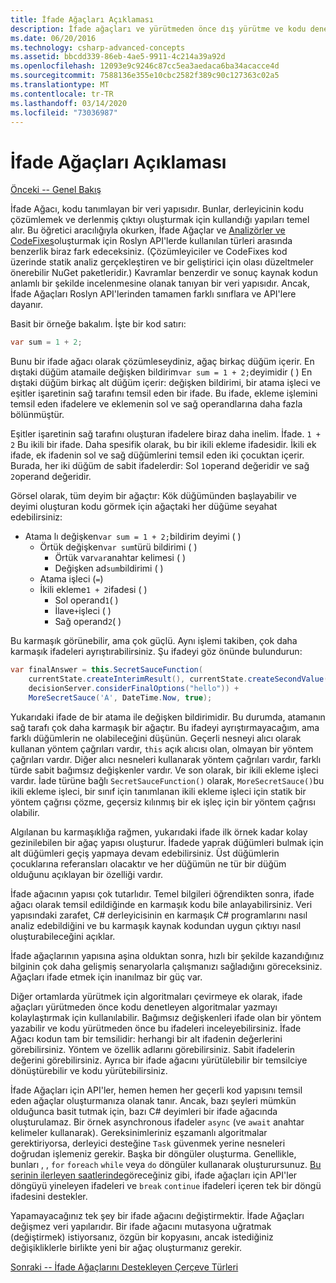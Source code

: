 ```yaml
---
title: İfade Ağaçları Açıklaması
description: İfade ağaçları ve yürütmeden önce dış yürütme ve kodu denetleme algoritmaları çevirmede nasıl yararlı oldukları hakkında bilgi edinin.
ms.date: 06/20/2016
ms.technology: csharp-advanced-concepts
ms.assetid: bbcdd339-86eb-4ae5-9911-4c214a39a92d
ms.openlocfilehash: 12093e9c9246c87cc5ea3aedaca6ba34acacce4d
ms.sourcegitcommit: 7588136e355e10cbc2582f389c90c127363c02a5
ms.translationtype: MT
ms.contentlocale: tr-TR
ms.lasthandoff: 03/14/2020
ms.locfileid: "73036987"
---
```

# <a name="expression-trees-explained"></a>İfade Ağaçları Açıklaması

[Önceki -- Genel Bakış](expression-trees.md)

İfade Ağacı, kodu tanımlayan bir veri yapısıdır. Bunlar, derleyicinin kodu çözümlemek ve derlenmiş çıktıyı oluşturmak için kullandığı yapıları temel alır. Bu öğretici aracılığıyla okurken, İfade Ağaçlar ve [Analizörler ve CodeFixes](https://github.com/dotnet/roslyn-analyzers)oluşturmak için Roslyn API'lerde kullanılan türleri arasında benzerlik biraz fark edeceksiniz.
(Çözümleyiciler ve CodeFixes kod üzerinde statik analiz gerçekleştiren ve bir geliştirici için olası düzeltmeler önerebilir NuGet paketleridir.) Kavramlar benzerdir ve sonuç kaynak kodun anlamlı bir şekilde incelenmesine olanak tanıyan bir veri yapısıdır. Ancak, İfade Ağaçları Roslyn API'lerinden tamamen farklı sınıflara ve API'lere dayanır.

Basit bir örneğe bakalım.
İşte bir kod satırı:

```csharp
var sum = 1 + 2;
```

Bunu bir ifade ağacı olarak çözümleseydiniz, ağaç birkaç düğüm içerir.
En dıştaki düğüm atamaile değişken bildirim`var sum = 1 + 2;`deyimidir ( ) En dıştaki düğüm birkaç alt düğüm içerir: değişken bildirimi, bir atama işleci ve eşitler işaretinin sağ tarafını temsil eden bir ifade. Bu ifade, ekleme işlemini temsil eden ifadelere ve eklemenin sol ve sağ operandlarına daha fazla bölünmüştür.

Eşitler işaretinin sağ tarafını oluşturan ifadelere biraz daha inelim.
İfade. `1 + 2` Bu ikili bir ifade. Daha spesifik olarak, bu bir ikili ekleme ifadesidir. İkili ek ifade, ek ifadenin sol ve sağ düğümlerini temsil eden iki çocuktan içerir. Burada, her iki düğüm de sabit ifadelerdir: Sol `1`operand değeridir ve sağ `2`operand değeridir.

Görsel olarak, tüm deyim bir ağaçtır: Kök düğümünden başlayabilir ve deyimi oluşturan kodu görmek için ağaçtaki her düğüme seyahat edebilirsiniz:

- Atama lı değişken`var sum = 1 + 2;`bildirim deyimi ( )
  - Örtük değişken`var sum`türü bildirimi ( )
    - Örtük var`var`anahtar kelimesi ( )
    - Değişken ad`sum`bildirimi ( )
  - Atama işleci (`=`)
  - İkili ekleme`1 + 2`ifadesi ( )
    - Sol operand`1`( )
    - İlave`+`işleci ( )
    - Sağ operand`2`( )

Bu karmaşık görünebilir, ama çok güçlü. Aynı işlemi takiben, çok daha karmaşık ifadeleri ayrıştırabilirsiniz. Şu ifadeyi göz önünde bulundurun:

```csharp
var finalAnswer = this.SecretSauceFunction(
    currentState.createInterimResult(), currentState.createSecondValue(1, 2),
    decisionServer.considerFinalOptions("hello")) +
    MoreSecretSauce('A', DateTime.Now, true);
```

Yukarıdaki ifade de bir atama ile değişken bildirimidir.
Bu durumda, atamanın sağ tarafı çok daha karmaşık bir ağaçtır.
Bu ifadeyi ayrıştırmayacağım, ama farklı düğümlerin ne olabileceğini düşünün. Geçerli nesneyi alıcı olarak kullanan yöntem çağrıları vardır, `this` açık alıcısı olan, olmayan bir yöntem çağrıları vardır. Diğer alıcı nesneleri kullanarak yöntem çağrıları vardır, farklı türde sabit bağımsız değişkenler vardır. Ve son olarak, bir ikili ekleme işleci vardır. İade türüne bağlı `SecretSauceFunction()` olarak, `MoreSecretSauce()`bu ikili ekleme işleci, bir sınıf için tanımlanan ikili ekleme işleci için statik bir yöntem çağrısı çözme, geçersiz kılınmış bir ek işleç için bir yöntem çağrısı olabilir.

Algılanan bu karmaşıklığa rağmen, yukarıdaki ifade ilk örnek kadar kolay gezinilebilen bir ağaç yapısı oluşturur. İfadede yaprak düğümleri bulmak için alt düğümleri geçiş yapmaya devam edebilirsiniz. Üst düğümlerin çocuklarına referansları olacaktır ve her düğümün ne tür bir düğüm olduğunu açıklayan bir özelliği vardır.

İfade ağacının yapısı çok tutarlıdır. Temel bilgileri öğrendikten sonra, ifade ağacı olarak temsil edildiğinde en karmaşık kodu bile anlayabilirsiniz. Veri yapısındaki zarafet, C# derleyicisinin en karmaşık C# programlarını nasıl analiz edebildiğini ve bu karmaşık kaynak kodundan uygun çıktıyı nasıl oluşturabileceğini açıklar.

İfade ağaçlarının yapısına aşina olduktan sonra, hızlı bir şekilde kazandığınız bilginin çok daha gelişmiş senaryolarla çalışmanızı sağladığını göreceksiniz. Ağaçları ifade etmek için inanılmaz bir güç var.

Diğer ortamlarda yürütmek için algoritmaları çevirmeye ek olarak, ifade ağaçları yürütmeden önce kodu denetleyen algoritmalar yazmayı kolaylaştırmak için kullanılabilir. Bağımsız değişkenleri ifade olan bir yöntem yazabilir ve kodu yürütmeden önce bu ifadeleri inceleyebilirsiniz. İfade Ağacı kodun tam bir temsilidir: herhangi bir alt ifadenin değerlerini görebilirsiniz.
Yöntem ve özellik adlarını görebilirsiniz. Sabit ifadelerin değerini görebilirsiniz.
Ayrıca bir ifade ağacını yürütülebilir bir temsilciye dönüştürebilir ve kodu yürütebilirsiniz.

İfade Ağaçları için API'ler, hemen hemen her geçerli kod yapısını temsil eden ağaçlar oluşturmanıza olanak tanır. Ancak, bazı şeyleri mümkün olduğunca basit tutmak için, bazı C# deyimleri bir ifade ağacında oluşturulamaz. Bir örnek asynchronous ifadeler `async` (ve `await` anahtar kelimeler kullanarak). Gereksinimleriniz eşzamanlı algoritmalar gerektiriyorsa, derleyici desteğine `Task` güvenmek yerine nesneleri doğrudan işlemeniz gerekir. Başka bir döngüler oluşturma. Genellikle, bunları , , `for` `foreach` `while` veya `do` döngüler kullanarak oluşturursunuz. [Bu serinin ilerleyen saatlerinde](expression-trees-building.md)göreceğiniz gibi, ifade ağaçları için API'ler döngüyü yineleyen ifadeleri ve `break` `continue` ifadeleri içeren tek bir döngü ifadesini destekler.

Yapamayacağınız tek şey bir ifade ağacını değiştirmektir.  İfade Ağaçları değişmez veri yapılarıdır. Bir ifade ağacını mutasyona uğratmak (değiştirmek) istiyorsanız, özgün bir kopyasını, ancak istediğiniz değişikliklerle birlikte yeni bir ağaç oluşturmanız gerekir.

[Sonraki -- İfade Ağaçlarını Destekleyen Çerçeve Türleri](expression-classes.md)

